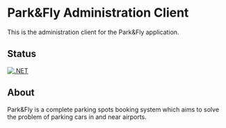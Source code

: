 # Park&Fly Administration Client
This is the administration client for the Park&amp;Fly application.

## Status
[![.NET](https://github.com/padjal/park-and-fly-administration-client/actions/workflows/build.yml/badge.svg?branch=dev)](https://github.com/padjal/park-and-fly-administration-client/actions/workflows/build.yml)

## About
Park&Fly is a complete parking spots booking system which aims to solve the problem of parking cars in and near airports.

